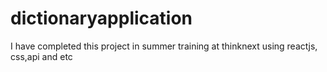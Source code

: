 # dictionaryapplication
I have completed this project in summer training at thinknext using reactjs, css,api and etc
